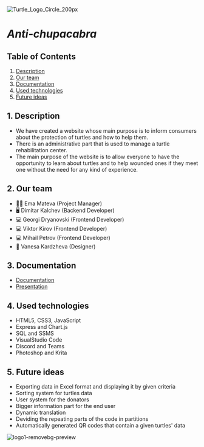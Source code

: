 ![Turtle_Logo_Circle_200px](https://user-images.githubusercontent.com/58329141/123556806-160dc700-d796-11eb-84bd-835d834a87a8.png)

# <i> Anti-chupacabra</i>
## Table of Contents

1. [Description](#desc)
2. [Our team](#team)
3. [Documentation](#documentation)
4. [Used technologies](#technologies)
5. [Future ideas](#futureIdeas)

<a name="desc"></a>
## 1. Description
- We have created a website whose main purpose is to inform consumers about the protection of turtles and how to help them.
- There is an administrative part that is used to manage a turtle rehabilitation center.
- The main purpose of the website is to allow everyone to have the opportunity to learn about turtles and to help wounded ones if they meet one without the need for any kind of experience.



<a name="team"></a>
## 2. Our team
- :woman_teacher: Ema Mateva (Project Manager)
- :desktop_computer: Dimitar Kalchev (Backend Developer)
- :computer: Georgi Dryanovski (Frontend Developer)
- :computer: Viktor Kirov (Frontend Developer)
- :computer: Mihail Petrov (Frontend Developer)
- :art: Vanesa Kardzheva (Designer)

<a name="documentation"></a>
## 3. Documentation
* [Documentation](https://github.com/emmateva18/Anti-chupacabra/wiki)
* [Presentation](https://codingburgas-my.sharepoint.com/:p:/g/personal/dmkalchev18_codingburgas_bg/EQqgE_bFqQtKu6r96LFFusoBAQuWjr3P8Q9IMZ_izXYR9w?rtime=LRTuvd452Ug)

<a name="technologies"></a>

## 4. Used technologies
* HTML5, CSS3, JavaScript
* Express and Chart.js
* SQL and SSMS
* VisualStudio Code
* Discord and Teams
* Photoshop and Krita

<a name="futureIdeas"></a>
## 5. Future ideas
* Exporting data in Excel format and displaying it by given criteria
* Sorting system for turtles data
* User system for the donators
* Bigger information part for the end user
* Dynamic translation
* Deviding the repeating parts of the code in partitions
* Automatically generated QR codes that contain a given turtles' data

![logo1-removebg-preview](https://user-images.githubusercontent.com/58329141/123147146-5ce28080-d467-11eb-8708-64223864fd72.png)